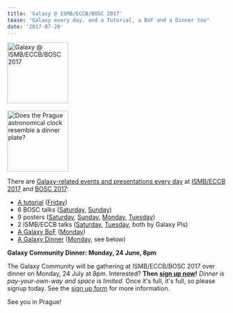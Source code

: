 ```yaml
---
title: 'Galaxy @ ISMB/ECCB/BOSC 2017'
tease: "Galaxy every day, and a Tutorial, a BoF and a Dinner too"
date: '2017-07-20'
---
```


<div class="right"><a href="/events/2017-ismb-bosc/"><img src="/images/logos/ismb-2017.png" alt="Galaxy @ ISMB/ECCB/BOSC 2017"  width="140" /></a><br /><br />
<a href="http://bit.ly/ismbdinnerpoll"><img src="/news/2017-06-ismb-dinner-poll/coincidence.gif" alt="Does the Prague astronomical clock resemble a dinner plate?"  width="140" /></a>
</div>

There are [Galaxy-related  events and presentations every day](/events/2017-ismb-bosc/) at [ISMB/ECCB 2017](https://www.iscb.org/ismbeccb2017) and [BOSC 2017](https://www.open-bio.org/wiki/BOSC_2017):

* [A tutorial](https://www.iscb.org/ismbeccb2017-program/tutorials#p6) ([Friday](/events/2017-ismb-bosc/#21-july-friday))
* 6 BOSC talks ([Saturday](/events/2017-ismb-bosc/#22-july-saturday), [Sunday](/events/2017-ismb-bosc/#23-july-sunday)) 
* 9 posters ([Saturday](/events/2017-ismb-bosc/#22-july-saturday), [Sunday](/events/2017-ismb-bosc/#23-july-sunday), [Monday](/events/2017-ismb-bosc/#24-july-monday), [Tuesday](/events/2017-ismb-bosc/#25-july-tuesday))
* 2 ISMB/ECCB talks ([Saturday](/events/2017-ismb-bosc/#22-july-saturday), [Tuesday](/events/2017-ismb-bosc/#25-july-tuesday), both by Galaxy PIs) 
* [A Galaxy BoF](https://www.iscb.org/ismbeccb2017-program/ismbeccb2017-bof) ([Monday](/events/2017-ismb-bosc/#24-july-monday))
* [A Galaxy Dinner](http://bit.ly/gxyismb2017bdinner) ([Monday](/events/2017-ismb-bosc/#24-july-monday), see below)
 

**Galaxy Community Dinner: Monday, 24 June, 8pm**

The Galaxy Community will be gathering at ISMB/ECCB/BOSC 2017 over dinner on Monday, 24 July at 8pm. Interested?  **Then [sign up now](http://bit.ly/gxyismb2017bdinner)!** *Dinner is pay-your-own-way and space is limited.* Once it's full, it's full, so please signup today.  See the [sign up form](http://bit.ly/gxyismb2017bdinner) for more information.

See you in Prague!  
